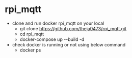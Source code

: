 # rpi_mqtt

* clone and run docker rpi_mqtt on your local
    - git clone https://github.com/theja0473/rpi_mqtt.git
    - cd rpi_mqtt
    - docker-compose up --build -d
* check docker is running or not using below command
    - docker ps
